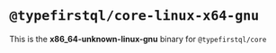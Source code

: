 # `@typefirstql/core-linux-x64-gnu`

This is the **x86_64-unknown-linux-gnu** binary for `@typefirstql/core`
